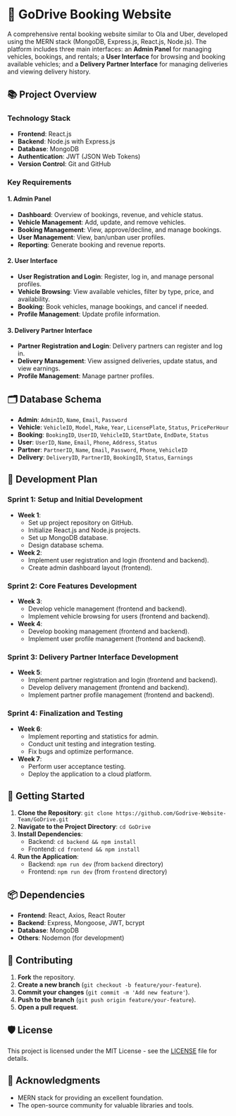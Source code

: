 # 🚗 GoDrive Booking Website

A comprehensive rental booking website similar to Ola and Uber, developed using the MERN stack (MongoDB, Express.js, React.js, Node.js). The platform includes three main interfaces: an **Admin Panel** for managing vehicles, bookings, and rentals; a **User Interface** for browsing and booking available vehicles; and a **Delivery Partner Interface** for managing deliveries and viewing delivery history.

## 📚 Project Overview

### Technology Stack
- **Frontend**: React.js
- **Backend**: Node.js with Express.js
- **Database**: MongoDB
- **Authentication**: JWT (JSON Web Tokens)
- **Version Control**: Git and GitHub

### Key Requirements

#### 1. Admin Panel
- **Dashboard**: Overview of bookings, revenue, and vehicle status.
- **Vehicle Management**: Add, update, and remove vehicles.
- **Booking Management**: View, approve/decline, and manage bookings.
- **User Management**: View, ban/unban user profiles.
- **Reporting**: Generate booking and revenue reports.

#### 2. User Interface
- **User Registration and Login**: Register, log in, and manage personal profiles.
- **Vehicle Browsing**: View available vehicles, filter by type, price, and availability.
- **Booking**: Book vehicles, manage bookings, and cancel if needed.
- **Profile Management**: Update profile information.

#### 3. Delivery Partner Interface
- **Partner Registration and Login**: Delivery partners can register and log in.
- **Delivery Management**: View assigned deliveries, update status, and view earnings.
- **Profile Management**: Manage partner profiles.

## 🗂️ Database Schema

- **Admin**: `AdminID`, `Name`, `Email`, `Password`
- **Vehicle**: `VehicleID`, `Model`, `Make`, `Year`, `LicensePlate`, `Status`, `PricePerHour`
- **Booking**: `BookingID`, `UserID`, `VehicleID`, `StartDate`, `EndDate`, `Status`
- **User**: `UserID`, `Name`, `Email`, `Phone`, `Address`, `Status`
- **Partner**: `PartnerID`, `Name`, `Email`, `Password`, `Phone`, `VehicleID`
- **Delivery**: `DeliveryID`, `PartnerID`, `BookingID`, `Status`, `Earnings`

## 📅 Development Plan

### Sprint 1: Setup and Initial Development
- **Week 1**:
  - Set up project repository on GitHub.
  - Initialize React.js and Node.js projects.
  - Set up MongoDB database.
  - Design database schema.
- **Week 2**:
  - Implement user registration and login (frontend and backend).
  - Create admin dashboard layout (frontend).

### Sprint 2: Core Features Development
- **Week 3**:
  - Develop vehicle management (frontend and backend).
  - Implement vehicle browsing for users (frontend and backend).
- **Week 4**:
  - Develop booking management (frontend and backend).
  - Implement user profile management (frontend and backend).

### Sprint 3: Delivery Partner Interface Development
- **Week 5**:
  - Implement partner registration and login (frontend and backend).
  - Develop delivery management (frontend and backend).
  - Implement partner profile management (frontend and backend).

### Sprint 4: Finalization and Testing
- **Week 6**:
  - Implement reporting and statistics for admin.
  - Conduct unit testing and integration testing.
  - Fix bugs and optimize performance.
- **Week 7**:
  - Perform user acceptance testing.
  - Deploy the application to a cloud platform.

## 🚀 Getting Started

1. **Clone the Repository**: `git clone https://github.com/Godrive-Website-Team/GoDrive.git`
2. **Navigate to the Project Directory**: `cd GoDrive`
3. **Install Dependencies**: 
   - Backend: `cd backend && npm install`
   - Frontend: `cd frontend && npm install`
4. **Run the Application**:
   - Backend: `npm run dev` (from `backend` directory)
   - Frontend: `npm run dev` (from `frontend` directory)

## 📦 Dependencies

- **Frontend**: React, Axios, React Router
- **Backend**: Express, Mongoose, JWT, bcrypt
- **Database**: MongoDB
- **Others**: Nodemon (for development)

## 🧩 Contributing

1. **Fork** the repository.
2. **Create a new branch** (`git checkout -b feature/your-feature`).
3. **Commit your changes** (`git commit -m 'Add new feature'`).
4. **Push to the branch** (`git push origin feature/your-feature`).
5. **Open a pull request**.

## 🛡️ License

This project is licensed under the MIT License - see the [LICENSE](LICENSE) file for details.

## 🙏 Acknowledgments

- MERN stack for providing an excellent foundation.
- The open-source community for valuable libraries and tools.
